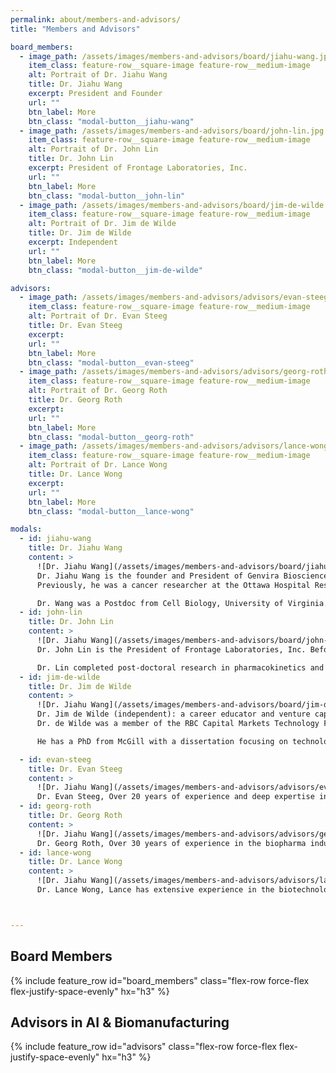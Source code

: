```yaml
---
permalink: about/members-and-advisors/
title: "Members and Advisors"

board_members:
  - image_path: /assets/images/members-and-advisors/board/jiahu-wang.jpg
    item_class: feature-row__square-image feature-row__medium-image
    alt: Portrait of Dr. Jiahu Wang
    title: Dr. Jiahu Wang
    excerpt: President and Founder
    url: ""
    btn_label: More
    btn_class: "modal-button__jiahu-wang"
  - image_path: /assets/images/members-and-advisors/board/john-lin.jpg
    item_class: feature-row__square-image feature-row__medium-image
    alt: Portrait of Dr. John Lin
    title: Dr. John Lin
    excerpt: President of Frontage Laboratories, Inc.
    url: ""
    btn_label: More
    btn_class: "modal-button__john-lin"
  - image_path: /assets/images/members-and-advisors/board/jim-de-wilde.jpg
    item_class: feature-row__square-image feature-row__medium-image
    alt: Portrait of Dr. Jim de Wilde
    title: Dr. Jim de Wilde
    excerpt: Independent
    url: ""
    btn_label: More
    btn_class: "modal-button__jim-de-wilde"

advisors:
  - image_path: /assets/images/members-and-advisors/advisors/evan-steeg.jpg
    item_class: feature-row__square-image feature-row__medium-image
    alt: Portrait of Dr. Evan Steeg
    title: Dr. Evan Steeg
    excerpt: 
    url: ""
    btn_label: More
    btn_class: "modal-button__evan-steeg"
  - image_path: /assets/images/members-and-advisors/advisors/georg-roth.jpg
    item_class: feature-row__square-image feature-row__medium-image
    alt: Portrait of Dr. Georg Roth
    title: Dr. Georg Roth
    excerpt: 
    url: ""
    btn_label: More
    btn_class: "modal-button__georg-roth"
  - image_path: /assets/images/members-and-advisors/advisors/lance-wong.jpg
    item_class: feature-row__square-image feature-row__medium-image
    alt: Portrait of Dr. Lance Wong
    title: Dr. Lance Wong
    excerpt: 
    url: ""
    btn_label: More
    btn_class: "modal-button__lance-wong"

modals:
  - id: jiahu-wang
    title: Dr. Jiahu Wang
    content: >
      ![Dr. Jiahu Wang](/assets/images/members-and-advisors/board/jiahu-wang.jpg){: .align-center}
      Dr. Jiahu Wang is the founder and President of Genvira Biosciences Inc. 
      Previously, he was a cancer researcher at the Ottawa Hospital Research Institute where he led a team which designed, constructed and produced customized viral products for academic collaborators and industrial partners. Prior to that he spent 7 years working as Director, Novel Biotherapeutics at Jennerex Biotherapeutics in the U.S.

      Dr. Wang was a Postdoc from Cell Biology, University of Virginia. He received a PhD in Chemistry from Queens University.
  - id: john-lin
    title: Dr. John Lin
    content: >
      ![Dr. Jiahu Wang](/assets/images/members-and-advisors/board/john-lin.jpg){: .align-center}
      Dr. John Lin is the President of Frontage Laboratories, Inc. Before this, he served as the Executive Vice President, Bioanalytical and Biologics Services, where he led operations for the company’s global bioanalytical labs. Before joining Frontage, he served as a business leader in AstraZeneca’s global drug metabolism and pharmacokinetics (DMPK) division. Prior to AstraZeneca, Dr. Lin was Laboratory Director for Avantix Laboratories.

      Dr. Lin completed post-doctoral research in pharmacokinetics and metabolism at the College of Pharmacy and the Comprehensive Cancer Center of the Ohio State University. He earned a PhD in analytical chemistry from Dalhousie University in Canada.
  - id: jim-de-wilde
    title: Dr. Jim de Wilde
    content: >
      ![Dr. Jiahu Wang](/assets/images/members-and-advisors/board/jim-de-wilde.jpg){: .align-center}
      Dr. Jim de Wilde (independent): a career educator and venture capitalist, Dr. de Wilde has focused on global competitiveness and the commercialization of knowledge in both the private and public sectors. 
      Dr. de Wilde was a member of the RBC Capital Markets Technology Fund Advisory Board and currently serves on the currently serves on the Investment Committee of iNovia Capital in Montreal and the Advisory Board of Enertech Capital in Toronto.

      He has a PhD from McGill with a dissertation focusing on technology competitiveness.

  - id: evan-steeg
    title: Dr. Evan Steeg
    content: >
      ![Dr. Jiahu Wang](/assets/images/members-and-advisors/advisors/evan-steeg.jpg){: .align-center}
      Dr. Evan Steeg, Over 20 years of experience and deep expertise in Artificial Intelligence/Machine Learning. Evan has successfully developed and commercialized AI-driven solutions for biopharma and other industries. He was a co-founder, President and CEO of Molecular Mining Co., a firm specializing in utilizing AI to streamline pharmaceutical processes. Evan has patented inventions in data mining, AI/ML and bioinformatics. He is well versed in technology commercialization and strategic foresight. Evan Steeg holds a Ph.D. in Computer Science from the University of Toronto under the supervision of “Deep Learning” AI pioneer Prof. Geoffrey Hinton
  - id: georg-roth
    title: Dr. Georg Roth
    content: >
      ![Dr. Jiahu Wang](/assets/images/members-and-advisors/advisors/georg-roth.jpg){: .align-center}
      Dr. Georg Roth, Over 30 years of experience in the biopharma industry. Until recently, Dr. Roth was the CTO of CG Oncology and held senior management positions at OncoMyx and KaliVir, in charge of product manufacturing. Prior to that he was the COO and SVP Technical Operations of Sillajen Biotherapeutics. Previously, he was VP at Jennerex Biotherapeutics. He also held positions at Dynavax, Berlex and Schering AG. He holds a Ph.D. in Chemical Engineering from Technical University Berlin, Germany
  - id: lance-wong
    title: Dr. Lance Wong
    content: >
      ![Dr. Jiahu Wang](/assets/images/members-and-advisors/advisors/lance-wong.jpg){: .align-center}
      Dr. Lance Wong, Lance has extensive experience in the biotechnology and pharmaceutical industry. Since 2019, Lance is the VP, Manufacturing at IMVAQ. Prior to this, he was the Managing Director at Strand Bio, where he acted as senior advisor or in executive roles for start-ups. Lance has worked at Bavarian Nordic, Inc. as the Director for CMC strategy, operational support for pre-BLA/-MAA. Lance also contributed to partnership deals with major pharmaceutical companies. Lance also worked at MedImmune/AstraZeneca, successfully managed regulatory filings and site inspections. Lance Wong holds a Ph.D. degree in Chemical Engineering from UCLA



---
```


## Board Members

{% include feature_row id="board_members" class="flex-row force-flex flex-justify-space-evenly" hx="h3" %}

## Advisors in AI & Biomanufacturing

{% include feature_row id="advisors" class="flex-row force-flex flex-justify-space-evenly" hx="h3" %}
